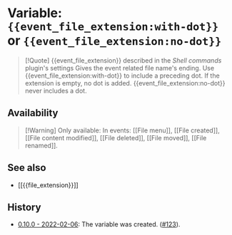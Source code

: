 # Variable: `{{event_file_extension:with-dot}}` or `{{event_file_extension:no-dot}}`
> [!Quote] {{event_file_extension}} described in the *Shell commands* plugin's settings
> Gives the event related file name's ending. Use {{event_file_extension:with-dot}} to include a preceding dot. If the extension is empty, no dot is added. {{event_file_extension:no-dot}} never includes a dot.

## Availability
> [!Warning] Only available:
> In events: [[File menu]], [[File created]], [[File content modified]], [[File deleted]], [[File moved]], [[File renamed]].

## See also
- [[{{file_extension}}]]

## History
- [0.10.0 - 2022-02-06](https://github.com/Taitava/obsidian-shellcommands/blob/main/CHANGELOG.md#0100---2022-02-06): The variable was created. ([#123](https://github.com/Taitava/obsidian-shellcommands/issues/123)).